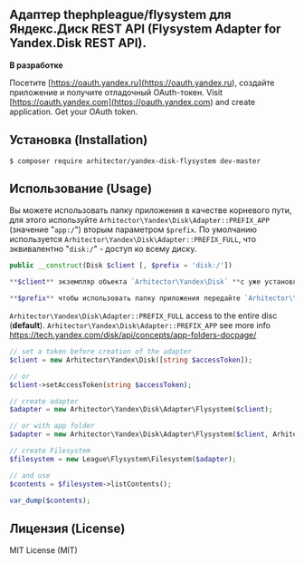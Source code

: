 ## Адаптер thephpleague/flysystem для Яндекс.Диск REST API (Flysystem Adapter for Yandex.Disk REST API).

**В разработке**

Посетите [https://oauth.yandex.ru](<https://oauth.yandex.ru>), создайте приложение и получите отладочный OAuth-токен.
Visit [https://oauth.yandex.com](<https://oauth.yandex.com>) and create application. Get your OAuth token.

## Установка (Installation)

```
$ composer require arhitector/yandex-disk-flysystem dev-master
```

## Использование (Usage)

Вы можете использовать папку приложения в качестве корневого пути, для этого используйте `Arhitector\Yandex\Disk\Adapter::PREFIX_APP` (значение "`app:/`") вторым параметром `$prefix`. По умолчанию используется `Arhitector\Yandex\Disk\Adapter::PREFIX_FULL`, что эквивалентно "`disk:/`" - доступ ко всему диску.

```php
public __construct(Disk $client [, $prefix = 'disk:/'])

**$client** экземпляр объекта `Arhitector\Yandex\Disk` **с уже установленным** OAuth-токеном.

**$prefix** чтобы использовать папку приложения передайте `Arhitector\Yandex\Disk\Adapter::PREFIX_APP`
```

`Arhitector\Yandex\Disk\Adapter::PREFIX_FULL` access to the entire disc (**default**).
`Arhitector\Yandex\Disk\Adapter::PREFIX_APP` see more info <https://tech.yandex.com/disk/api/concepts/app-folders-docpage/>

```php
// set a token before creation of the adapter
$client = new Arhitector\Yandex\Disk([string $accessToken]);

// or
$client->setAccessToken(string $accessToken);

// create adapter
$adapter = new Arhitector\Yandex\Disk\Adapter\Flysystem($client);

// or with app folder
$adapter = new Arhitector\Yandex\Disk\Adapter\Flysystem($client, Arhitector\Yandex\Disk\Adapter\Flysystem::PREFIX_APP);

// create Filesystem
$filesystem = new League\Flysystem\Filesystem($adapter);

// and use
$contents = $filesystem->listContents();

var_dump($contents);
```

## Лицензия (License)

MIT License (MIT)